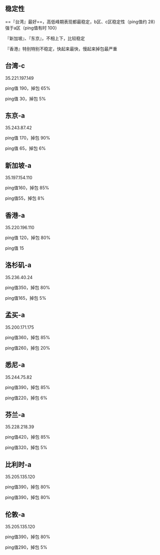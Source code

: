 

## 稳定性

==『台湾』最好==，高低峰期表现都最稳定，b区、c区稳定性（ping值约 28）强于a区（ping值有时 100）

『新加坡』、『东京』，不相上下，比较稳定

『香港』特别特别不稳定，快起来最快，慢起来掉包最严重



## 台湾-c

35.221.197.149 

ping值 190，掉包 65%

ping值 30，掉包 5%



## 东京-a

35.243.87.42

ping值 170，掉包 90%

ping值 65，掉包 6%



## 新加坡-a

35.197.154.110 

ping值160，掉包 85%

ping值55，掉包 8%



## 香港-a

35.220.196.110

ping值 120，掉包 80%

ping值 15



## 洛杉矶-a

35.236.40.24 

ping值350，掉包 80%

ping值165，掉包 5%



## 孟买-a

35.200.171.175 

ping值360，掉包 85%

ping值260，掉包 20%



## 悉尼-a

35.244.75.82 

ping值390，掉包 85%

ping值220，掉包 6%



## 芬兰-a

35.228.218.39 

ping值420，掉包 85%

ping值320，掉包 5%



## 比利时-a

35.205.135.120 

ping值390，掉包 80%

ping值390，掉包 80%



## 伦敦-a

35.205.135.120 

ping值390，掉包 80%

ping值290，掉包 5%